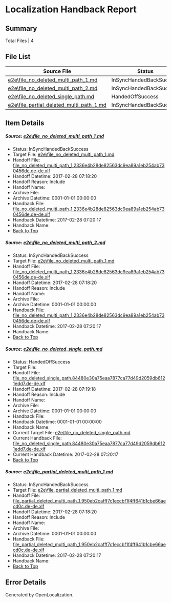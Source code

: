 # <a name='report-top'></a> Localization Handback Report

## Summary
 Total Files | 4

## File List
 Source File | Status | Details 
 ----------- | ------ | ------- 
 [e2e\file_no_deleted_multi_path_1.md](https://github.com/OpenLocalizationTestOrg/ol-test4/blob/4b1eb9a9615f4c136920c16246eca28a43086c89/e2e/file_no_deleted_multi_path_1.md) | InSyncHandedBackSuccess | [Details](#0a0c4dd868f627277f7e57ae55dcd8f82e7625e31)
 [e2e\file_no_deleted_multi_path_2.md](https://github.com/OpenLocalizationTestOrg/ol-test4/blob/0a36fbc3dd66126d853d375c7008ad0e7c082f04/e2e/file_no_deleted_multi_path_2.md) | InSyncHandedBackSuccess | [Details](#0a0c4dd868f627277f7e57ae55dcd8f82e7625e32)
 [e2e\file_no_deleted_single_path.md](https://github.com/OpenLocalizationTestOrg/ol-test4/blob/0a36fbc3dd66126d853d375c7008ad0e7c082f04/e2e/file_no_deleted_single_path.md) | HandedOffSuccess | [Details](#789a300d7a67bb0bb02c073b626e4bf67f0975b53)
 [e2e\file_partial_deleted_multi_path_1.md](https://github.com/OpenLocalizationTestOrg/ol-test4/blob/4b1eb9a9615f4c136920c16246eca28a43086c89/e2e/file_partial_deleted_multi_path_1.md) | InSyncHandedBackSuccess | [Details](#052ae8a1cc108ff4d26259cf722e5e93189614c44)

## Item Details
##### <a name='0a0c4dd868f627277f7e57ae55dcd8f82e7625e31'></a> Source: [e2e\file_no_deleted_multi_path_1.md](https://github.com/OpenLocalizationTestOrg/ol-test4/blob/4b1eb9a9615f4c136920c16246eca28a43086c89/e2e/file_no_deleted_multi_path_1.md)
* Status: InSyncHandedBackSuccess
* Target File: [e2e\file_no_deleted_multi_path_1.md](https://github.com/OpenLocalizationTestOrg/ol-test4-dede/blob/023155699b0b26a21a9269ed979875d9728dc075/e2e/file_no_deleted_multi_path_1.md)
* Handoff File: [file_no_deleted_multi_path_1.2336e4b28de82563dc9ea89a1eb254ab730456de.de-de.xlf](https://github.com/OpenLocalizationTestOrg/ol-test4-handoff/blob/77aeac294b327211ac1df3241db2960f94a1e1f0/ol-handoff/OpenLocalizationTestOrg/ol-test4-dede/xinjiang/mt/file_no_deleted_multi_path_1.2336e4b28de82563dc9ea89a1eb254ab730456de.de-de.xlf)
* Handoff Datetime: 2017-02-28 07:18:20
* Handoff Reason: Include
* Handoff Name: 
* Archive File: 
* Archive Datetime: 0001-01-01 00:00:00
* Handback File: [file_no_deleted_multi_path_1.2336e4b28de82563dc9ea89a1eb254ab730456de.de-de.xlf](https://github.com/OpenLocalizationTestOrg/ol-test4-handback/blob/68d53a9a5609d82459053e398159adcecf93db38/ol-handback/OpenLocalizationTestOrg/ol-test4-dede/xinjiang/mt/file_no_deleted_multi_path_1.2336e4b28de82563dc9ea89a1eb254ab730456de.de-de.xlf)
* Handback Datetime: 2017-02-28 07:20:17
* Handback Name: 
* [Back to Top](#report-top)

##### <a name='0a0c4dd868f627277f7e57ae55dcd8f82e7625e32'></a> Source: [e2e\file_no_deleted_multi_path_2.md](https://github.com/OpenLocalizationTestOrg/ol-test4/blob/0a36fbc3dd66126d853d375c7008ad0e7c082f04/e2e/file_no_deleted_multi_path_2.md)
* Status: InSyncHandedBackSuccess
* Target File: [e2e\file_no_deleted_multi_path_1.md](https://github.com/OpenLocalizationTestOrg/ol-test4-dede/blob/023155699b0b26a21a9269ed979875d9728dc075/e2e/file_no_deleted_multi_path_1.md)
* Handoff File: [file_no_deleted_multi_path_1.2336e4b28de82563dc9ea89a1eb254ab730456de.de-de.xlf](https://github.com/OpenLocalizationTestOrg/ol-test4-handoff/blob/77aeac294b327211ac1df3241db2960f94a1e1f0/ol-handoff/OpenLocalizationTestOrg/ol-test4-dede/xinjiang/mt/file_no_deleted_multi_path_1.2336e4b28de82563dc9ea89a1eb254ab730456de.de-de.xlf)
* Handoff Datetime: 2017-02-28 07:18:20
* Handoff Reason: Include
* Handoff Name: 
* Archive File: 
* Archive Datetime: 0001-01-01 00:00:00
* Handback File: [file_no_deleted_multi_path_1.2336e4b28de82563dc9ea89a1eb254ab730456de.de-de.xlf](https://github.com/OpenLocalizationTestOrg/ol-test4-handback/blob/68d53a9a5609d82459053e398159adcecf93db38/ol-handback/OpenLocalizationTestOrg/ol-test4-dede/xinjiang/mt/file_no_deleted_multi_path_1.2336e4b28de82563dc9ea89a1eb254ab730456de.de-de.xlf)
* Handback Datetime: 2017-02-28 07:20:17
* Handback Name: 
* [Back to Top](#report-top)

##### <a name='789a300d7a67bb0bb02c073b626e4bf67f0975b53'></a> Source: [e2e\file_no_deleted_single_path.md](https://github.com/OpenLocalizationTestOrg/ol-test4/blob/0a36fbc3dd66126d853d375c7008ad0e7c082f04/e2e/file_no_deleted_single_path.md)
* Status: HandedOffSuccess
* Target File: 
* Handoff File: [file_no_deleted_single_path.84480e30a75eaa7877ca77d49d2059db6121edd7.de-de.xlf](https://github.com/OpenLocalizationTestOrg/ol-test4-handoff/blob/839452f552c5ed977dab8abd60bf89e5776fff6d/ol-handoff/OpenLocalizationTestOrg/ol-test4-dede/xinjiang/mt/file_no_deleted_single_path.84480e30a75eaa7877ca77d49d2059db6121edd7.de-de.xlf)
* Handoff Datetime: 2017-02-28 07:19:18
* Handoff Reason: Include
* Handoff Name: 
* Archive File: 
* Archive Datetime: 0001-01-01 00:00:00
* Handback File: 
* Handback Datetime: 0001-01-01 00:00:00
* Handback Name: 
* Current Target File: [e2e\file_no_deleted_single_path.md](https://github.com/OpenLocalizationTestOrg/ol-test4-dede/blob/023155699b0b26a21a9269ed979875d9728dc075/e2e/file_no_deleted_single_path.md)
* Current Handback File: [file_no_deleted_single_path.84480e30a75eaa7877ca77d49d2059db6121edd7.de-de.xlf](https://github.com/OpenLocalizationTestOrg/ol-test4-handback/blob/68d53a9a5609d82459053e398159adcecf93db38/ol-handback/OpenLocalizationTestOrg/ol-test4-dede/xinjiang/mt/file_no_deleted_single_path.84480e30a75eaa7877ca77d49d2059db6121edd7.de-de.xlf)
* Current Handback Datetime: 2017-02-28 07:20:17
* [Back to Top](#report-top)

##### <a name='052ae8a1cc108ff4d26259cf722e5e93189614c44'></a> Source: [e2e\file_partial_deleted_multi_path_1.md](https://github.com/OpenLocalizationTestOrg/ol-test4/blob/4b1eb9a9615f4c136920c16246eca28a43086c89/e2e/file_partial_deleted_multi_path_1.md)
* Status: InSyncHandedBackSuccess
* Target File: [e2e\file_partial_deleted_multi_path_1.md](https://github.com/OpenLocalizationTestOrg/ol-test4-dede/blob/023155699b0b26a21a9269ed979875d9728dc075/e2e/file_partial_deleted_multi_path_1.md)
* Handoff File: [file_partial_deleted_multi_path_1.950eb2cafff7c1eccbf1f4ff641b1cbe66aecd0c.de-de.xlf](https://github.com/OpenLocalizationTestOrg/ol-test4-handoff/blob/77aeac294b327211ac1df3241db2960f94a1e1f0/ol-handoff/OpenLocalizationTestOrg/ol-test4-dede/xinjiang/mt/file_partial_deleted_multi_path_1.950eb2cafff7c1eccbf1f4ff641b1cbe66aecd0c.de-de.xlf)
* Handoff Datetime: 2017-02-28 07:18:20
* Handoff Reason: Include
* Handoff Name: 
* Archive File: 
* Archive Datetime: 0001-01-01 00:00:00
* Handback File: [file_partial_deleted_multi_path_1.950eb2cafff7c1eccbf1f4ff641b1cbe66aecd0c.de-de.xlf](https://github.com/OpenLocalizationTestOrg/ol-test4-handback/blob/68d53a9a5609d82459053e398159adcecf93db38/ol-handback/OpenLocalizationTestOrg/ol-test4-dede/xinjiang/mt/file_partial_deleted_multi_path_1.950eb2cafff7c1eccbf1f4ff641b1cbe66aecd0c.de-de.xlf)
* Handback Datetime: 2017-02-28 07:20:17
* Handback Name: 
* [Back to Top](#report-top)


## Error Details

Generated by OpenLocalization.
